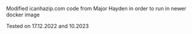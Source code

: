 Modified icanhazip.com code from Major Hayden in order to run in newer docker image

Tested on 17.12.2022 and 10.2023